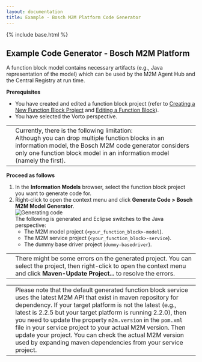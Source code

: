 ```yaml
---
layout: documentation
title: Example - Bosch M2M Platform Code Generator
---
```

{% include base.html %}
## Example Code Generator - Bosch M2M Platform

A function block model contains necessary artifacts (e.g., Java representation of the model) which can be used by the M2M Agent Hub and the Central Registry at run time.

**Prerequisites**  

- You have created and edited a function block project (refer to [Creating a New Function Block Project]({{base}}/documentation/editors/functionblock.html#creating-a-new-function-block) and [Editing a Function Block]({{base}}/documentation/editors/functionblock.html#editing-a-function-block)).  
- You have selected the Vorto perspective.

<table class="table table-bordered">
  <tbody>
    <td><i class="fa fa-info-circle info-note"></i></td>
    <td>Currently, there is the following limitation:<br>
    Although you can drop multiple function blocks in an information model, the Bosch M2M code generator considers only one function block model in an information model (namely the first).</td>
  </tr></tbody>
</table>

**Proceed as follows**

1. In the **Information Models** browser, select the function block project you want to generate code for.
2. Right-click to open the context menu and click **Generate Code > Bosch M2M Model Generator**.  
   ![Generating code]({{base}}/img/documentation/m2m_tc_generate_code_function_block_model_1.png)  
   The following is generated and Eclipse switches to the Java perspective:
   - The M2M model project (`<your_function_block>-model`).
   - The M2M service project (`<your_function_block>-service`).
   - The dummy base driver project (`dummy-basedriver`).  

<table class="table table-bordered">
  <tbody><tr>
    <td><i class="fa fa-info-circle info-note"></i></td>
    <td>There might be some errors on the generated project. You can select the project, then right-click to open the context menu and click <b>Maven-Update Project...</b> to resolve the errors.</td>
  </tr></tbody>
</table>

<table class="table table-bordered">
  <tbody><tr>
    <td><i class="fa fa-info-circle info-note"></i></td>
    <td>Please note that the default generated function block service uses the latest M2M API that exist in maven repository for dependency. If your target platform is not the latest (e.g., latest is 2.2.5 but your target platform is running 2.2.0), then you need to update the property <code>m2m.version</code> in the <code>pom.xml</code> file in your service project to your actual M2M version. Then update your project. You can check the actual M2M version used by expanding maven dependencies from your service project.</td>
  </tr></tbody>
</table>
